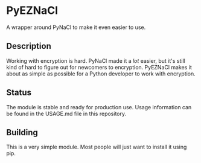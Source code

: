 # PyEZNaCl

A wrapper around PyNaCl to make it even easier to use.

## Description

Working with encryption is hard. PyNaCl made it a *lot* easier, but it's still kind of hard to figure out for newcomers to encryption. PyEZNaCl makes it about as simple as possible for a Python developer to work with encryption.

## Status

The module is stable and ready for production use. Usage information can be found in the USAGE.md file in this repository.

## Building

This is a very simple module. Most people will just want to install it using pip.
